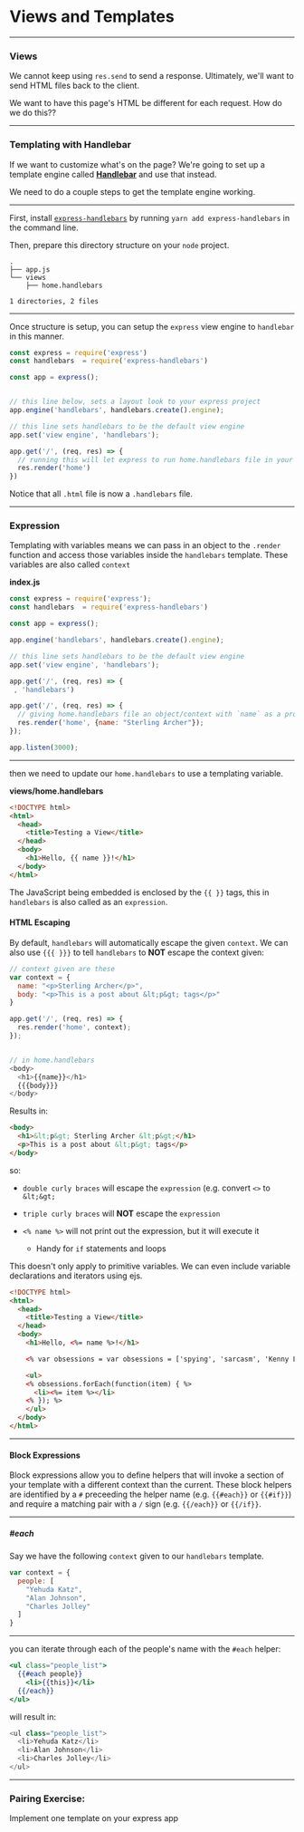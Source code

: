# Views and Templates
---

### Views

We cannot keep using `res.send` to send a response. Ultimately, we'll want to send HTML files back to the client.

We want to have this page's HTML be different for each request. How do we do this??

---

### Templating with Handlebar
<span class="non-slide"></span><span class="non-slide"></span>
<span class="non-slide"></span><span class="non-slide"></span>

If we want to customize what's on the page? We're going to set up a template engine called **[Handlebar](http://handlebarsjs.com/)** and use that instead.

We need to do a couple steps to get the template engine working.

---

First, install [`express-handlebars`](https://github.com/ericf/express-handlebars) by running `yarn add express-handlebars` in the command line.

Then, prepare this directory structure on your `node` project.

```
.
├── app.js
└── views
    ├── home.handlebars

1 directories, 2 files
```

---

Once structure is setup, you can setup the `express` view engine to `handlebar` in this manner.

```javascript
const express = require('express')
const handlebars  = require('express-handlebars')

const app = express();


// this line below, sets a layout look to your express project
app.engine('handlebars', handlebars.create().engine);

// this line sets handlebars to be the default view engine
app.set('view engine', 'handlebars');

app.get('/', (req, res) => {
  // running this will let express to run home.handlebars file in your views folder
  res.render('home')
})
```


Notice that all `.html` file is now a `.handlebars` file.

---

### Expression

Templating with variables means we can pass in an object to the `.render` function and access those variables inside the `handlebars` template. These variables are also called `context`

**index.js**

```js
const express = require('express');
const handlebars  = require('express-handlebars')

const app = express();

app.engine('handlebars', handlebars.create().engine);

// this line sets handlebars to be the default view engine
app.set('view engine', 'handlebars');

app.get('/', (req, res) => {
 , 'handlebars')

app.get('/', (req, res) => {
  // giving home.handlebars file an object/context with `name` as a property
  res.render('home', {name: "Sterling Archer"});
});

app.listen(3000);
```

---

then we need to update our `home.handlebars` to use a templating variable.

**views/home.handlebars**
```html
<!DOCTYPE html>
<html>
  <head>
    <title>Testing a View</title>
  </head>
  <body>
    <h1>Hello, {{ name }}!</h1>
  </body>
</html>
```


The JavaScript being embedded is enclosed by the `{{ }}` tags, this in `handlebars` is also called as an `expression`. 

<span class="non-slide"></span><span class="non-slide"></span>
<span class="non-slide"></span><span class="non-slide"></span>

#### HTML Escaping
By default, `handlebars` will automatically escape the given `context`. We can also use `{{{ }}}` to tell `handlebars` to **NOT** escape the context given:

```js
// context given are these 
var context = {
  name: "<p>Sterling Archer</p>",
  body: "<p>This is a post about &lt;p&gt; tags</p>"
}

app.get('/', (req, res) => {
  res.render('home', context);
});


// in home.handlebars
<body>
  <h1>{{name}}</h1>
  {{{body}}}
</body>
```

Results in:

```html
<body>
  <h1>&lt;p&gt; Sterling Archer &lt;p&gt;</h1>
  <p>This is a post about &lt;p&gt; tags</p>
</body>
```

so:

* `double curly braces` will escape the `expression` (e.g. convert `<>` to `&lt;&gt;`
* `triple curly braces` will **NOT** escape the `expression`


* `<% name %>` will not print out the expression, but it will execute it
  * Handy for `if` statements and loops

This doesn't only apply to primitive variables. We can even include variable declarations and iterators using ejs.

```html
<!DOCTYPE html>
<html>
  <head>
    <title>Testing a View</title>
  </head>
  <body>
    <h1>Hello, <%= name %>!</h1>

    <% var obsessions = var obsessions = ['spying', 'sarcasm', 'Kenny Loggins']; %>

    <ul>
    <% obsessions.forEach(function(item) { %>
      <li><%= item %></li>
    <% }); %>
    </ul>
  </body>
</html>
```

---

#### Block Expressions

Block expressions allow you to define helpers that will invoke a section of your template with a different context than the current. These block helpers are identified by a `#` preceeding the helper name (e.g. `{{#each}}` or `{{#if}}`) and require a matching pair with a `/` sign (e.g. `{{/each}}` or `{{/if}}`.

---

##### #each 
Say we have the following `context` given to our `handlebars` template.
```js
var context = {
  people: [
    "Yehuda Katz",
    "Alan Johnson",
    "Charles Jolley"
  ]
}
```

---
you can iterate through each of the people's name with the `#each` helper:

```handlebars
<ul class="people_list">
  {{#each people}}
    <li>{{this}}</li>
  {{/each}}
</ul>
```
will result in:
```js
<ul class="people_list">
  <li>Yehuda Katz</li>
  <li>Alan Johnson</li>
  <li>Charles Jolley</li>
</ul>
```

---

### Pairing Exercise:
Implement one template on your express app
